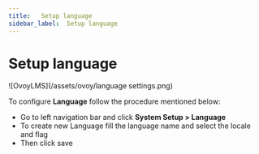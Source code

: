 ```yaml
---
title:   Setup language
sidebar_label:  Setup language
---
```


# Setup language

![OvoyLMS](/assets/ovoy/language settings.png)

To configure **Language** follow the procedure mentioned below:

 - Go to left navigation bar and click  **System Setup > Language**
 - To create new Language fill the language name and select the locale and flag
 - Then click save
